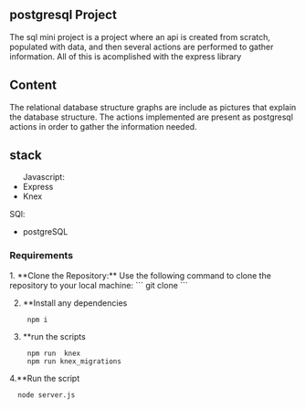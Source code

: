 
<article class="markdown-body entry-content container-lg" itemprop="text"><h1 tabindex="-1" dir="auto">

<h1>postgresql Project</h1>
The sql mini project is a project where an api is created from scratch, populated with data, and then several actions are performed to gather information. All of this is acomplished with the express library
<h2>Content</h2>
The relational database structure graphs  are include as pictures that explain the database structure.
The actions implemented are present as postgresql actions in order to gather the information needed.
<h2>stack</h2>
<ul>
Javascript:
<li>Express</li>
<li>Knex</li>
</ul>
SQl:
<ul>
<li>postgreSQL</li>
</ul>


<h3>Requirements</h3>
1. **Clone the Repository:** Use the following command to clone the repository to your local machine:
   ```
   git clone
   ```

2. **Install any dependencies 
   ```
    npm i 
   ```

3. **run the scripts
   ```
    npm run  knex
    npm run knex_migrations
   ```
4.**Run the script
  ```
    node server.js
  ```

    


